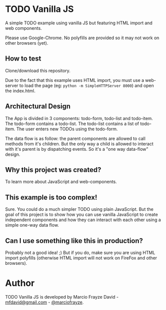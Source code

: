 # TODO Vanilla JS

A simple TODO example using vanilla JS but featuring HTML import and web components.

Please use Google-Chrome. No polyfills are provided so it may not work on other browsers (yet).

## How to test

Clone/download this repository. 

Due to the fact that this example uses HTML import, you must use a web-server to load the page (eg: ```python -m SimpleHTTPServer 8000```) and open the index.html.

## Architectural Design

The App is divided in 3 components: todo-form, todo-list and todo-item. The todo-form contains a todo-list. The todo-list contains a list of todo-item. The user enters new TODOs using the todo-form. 

The data flow is as follow: the parent components are allowed to call methods from it's children. But the only way a child is allowed to interact with it's parent is by dispatching events. So it's a "one way data-flow" design.

## Why this project was created?

To learn more about JavaScript and web-components.

## This example is too complex!

Sure. You could do a much simpler TODO using plain JavaScript. But the goal of this project is to show how you can use vanilla JavaScript to create independent components and how they can interact with each other using a simple one-way data flow.

## Can I use something like this in production?

Probably not a good idea! ;) But if you do, make sure you are using HTML import polyfills (otherwise HTML import will not work on FireFox and other browsers).

# Author
TODO Vanilla JS is developed by Marcio Frayze David - mfdavid@gmail.com - [@marciofrayze](https://twitter.com/marciofrayze).
